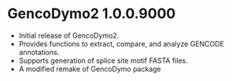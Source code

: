 # GencoDymo2 1.0.0.9000

* Initial release of GencoDymo2.
* Provides functions to extract, compare, and analyze GENCODE annotations.
* Supports generation of splice site motif FASTA files.
* A modified remake of GencoDymo package
